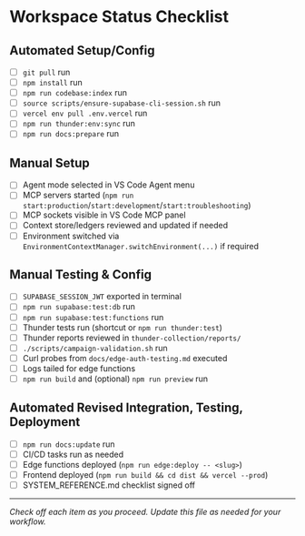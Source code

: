 # Workspace Status Checklist

## Automated Setup/Config

- [ ] `git pull` run
- [ ] `npm install` run
- [ ] `npm run codebase:index` run
- [ ] `source scripts/ensure-supabase-cli-session.sh` run
- [ ] `vercel env pull .env.vercel` run
- [ ] `npm run thunder:env:sync` run
- [ ] `npm run docs:prepare` run

## Manual Setup

- [ ] Agent mode selected in VS Code Agent menu
- [ ] MCP servers started (`npm run start:production`/`start:development`/`start:troubleshooting`)
- [ ] MCP sockets visible in VS Code MCP panel
- [ ] Context store/ledgers reviewed and updated if needed
- [ ] Environment switched via `EnvironmentContextManager.switchEnvironment(...)` if required

## Manual Testing & Config

- [ ] `SUPABASE_SESSION_JWT` exported in terminal
- [ ] `npm run supabase:test:db` run
- [ ] `npm run supabase:test:functions` run
- [ ] Thunder tests run (shortcut or `npm run thunder:test`)
- [ ] Thunder reports reviewed in `thunder-collection/reports/`
- [ ] `./scripts/campaign-validation.sh` run
- [ ] Curl probes from `docs/edge-auth-testing.md` executed
- [ ] Logs tailed for edge functions
- [ ] `npm run build` and (optional) `npm run preview` run

## Automated Revised Integration, Testing, Deployment

- [ ] `npm run docs:update` run
- [ ] CI/CD tasks run as needed
- [ ] Edge functions deployed (`npm run edge:deploy -- <slug>`)
- [ ] Frontend deployed (`npm run build && cd dist && vercel --prod`)
- [ ] SYSTEM_REFERENCE.md checklist signed off

---

_Check off each item as you proceed. Update this file as needed for your workflow._
